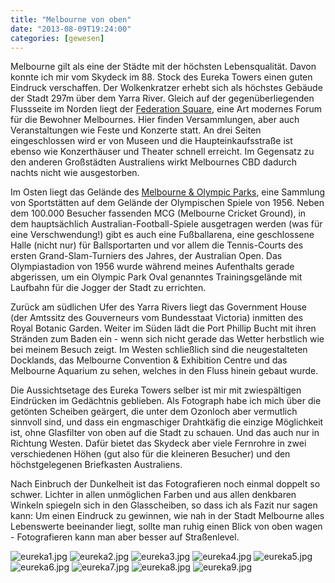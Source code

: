 ```yaml
---
title: "Melbourne von oben"
date: "2013-08-09T19:24:00"
categories: [gewesen]
---
```


Melbourne gilt als eine der Städte mit der höchsten Lebensqualität. Davon konnte ich mir vom Skydeck im 88. Stock des Eureka Towers einen guten Eindruck verschaffen. Der Wolkenkratzer erhebt sich als höchstes Gebäude der Stadt 297m über dem Yarra River. Gleich auf der gegenüberliegenden Flussseite im Norden liegt der [Federation Square](http://www.fedsquare.com/), eine Art modernes Forum für die Bewohner Melbournes. Hier finden Versammlungen, aber auch Veranstaltungen wie Feste und Konzerte statt. An drei Seiten eingeschlossen wird er von Museen und die Haupteinkaufsstraße ist ebenso wie Konzerthäuser und Theater schnell erreicht. Im Gegensatz zu den anderen Großstädten Australiens wirkt Melbournes CBD dadurch nachts nicht wie ausgestorben.

Im Osten liegt das Gelände des [Melbourne & Olympic Parks](http://www.mopt.com.au), eine Sammlung von Sportstätten auf dem Gelände der Olympischen Spiele von 1956. Neben dem 100.000 Besucher fassenden MCG (Melbourne Cricket Ground), in dem hauptsächlich Australian-Football-Spiele ausgetragen werden (was für eine Verschwendung!) gibt es auch eine Fußballarena, eine geschlossene Halle (nicht nur) für Ballsportarten und vor allem die Tennis-Courts des ersten Grand-Slam-Turniers des Jahres, der Australian Open. Das Olympiastadion von 1956 wurde während meines Aufenthalts gerade abgerissen, um ein Olympic Park Oval genanntes Trainingsgelände mit Laufbahn für die Jogger der Stadt zu errichten.

Zurück am südlichen Ufer des Yarra Rivers liegt das Government House (der Amtssitz des Gouverneurs vom Bundesstaat Victoria) inmitten des Royal Botanic Garden. Weiter im Süden lädt die Port Phillip Bucht mit ihren Stränden zum Baden ein - wenn sich nicht gerade das Wetter herbstlich wie bei meinem Besuch zeigt. Im Westen schließlich sind die neugestalteten Docklands, das Melbourne Convention & Exhibition Centre und das Melbourne Aquarium zu sehen, welches in den Fluss hinein gebaut wurde.

Die Aussichtsetage des Eureka Towers selber ist mir mit zwiespältigen Eindrücken im Gedächtnis geblieben. Als Fotograph habe ich mich über die getönten Scheiben geärgert, die unter dem Ozonloch aber vermutlich sinnvoll sind, und dass ein engmaschiger Drahtkäfig die einzige Möglichkeit ist, ohne Glasfilter von oben auf die Stadt zu schauen. Und das auch nur in Richtung Westen. Dafür bietet das Skydeck aber viele Fernrohre in zwei verschiedenen Höhen (gut also für die kleineren Besucher) und den höchstgelegenen Briefkasten Australiens.

Nach Einbruch der Dunkelheit ist das Fotografieren noch einmal doppelt so schwer. Lichter in allen unmöglichen Farben und aus allen denkbaren Winkeln spiegeln sich in den Glasscheiben, so dass ich als Fazit nur sagen kann: Um einen Eindruck zu gewinnen, wie nah in der Stadt Melbourne alles Lebenswerte beeinander liegt, sollte man ruhig einen Blick von oben wagen - Fotografieren kann man aber besser auf Straßenlevel.

![eureka1.jpg](eureka1.jpg)
![eureka2.jpg](eureka2.jpg)
![eureka3.jpg](eureka3.jpg)
![eureka4.jpg](eureka4.jpg)
![eureka5.jpg](eureka5.jpg)
![eureka6.jpg](eureka6.jpg)
![eureka7.jpg](eureka7.jpg)
![eureka8.jpg](eureka8.jpg)
![eureka9.jpg](eureka9.jpg)